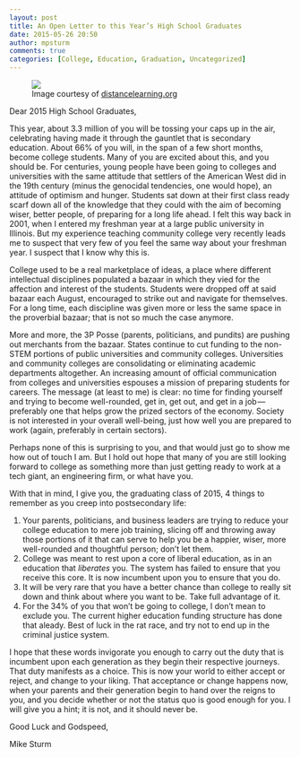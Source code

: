 ```yaml
---
layout: post
title: An Open Letter to this Year’s High School Graduates
date: 2015-05-26 20:50
author: mpsturm
comments: true
categories: [College, Education, Graduation, Uncategorized]
---
```



<figure class="wp-caption">

<img src="https://mikesturmblog.files.wordpress.com/2015/05/c68f4-1fgmj872tpc75zr3jrikg_g.jpeg">

<figcaption class="wp-caption-text">Image courtesy of <a href="http://www.distancelearning.org/" target="_blank">distancelearning.org</a></figcaption></figure><p>Dear 2015 High School Graduates,</p>
<p>This year, about 3.3 million of you will be tossing your caps up in the air, celebrating having made it through the gauntlet that is secondary education. About 66% of you will, in the span of a few short months, become college students. Many of you are excited about this, and you should be. For centuries, young people have been going to colleges and universities with the same attitude that settlers of the American West did in the 19th century (minus the genocidal tendencies, one would hope), an attitude of optimism and hunger. Students sat down at their first class ready scarf down all of the knowledge that they could with the aim of becoming wiser, better people, of preparing for a long life ahead. I felt this way back in 2001, when I entered my freshman year at a large public university in Illinois. But my experience teaching community college very recently leads me to suspect that very few of you feel the same way about your freshman year. I suspect that I know why this is.</p>
<p>College used to be a real marketplace of ideas, a place where different intellectual disciplines populated a bazaar in which they vied for the affection and interest of the students. Students were dropped off at said bazaar each August, encouraged to strike out and navigate for themselves. For a long time, each discipline was given more or less the same space in the proverbial bazaar; that is not so much the case anymore.</p>
<p>More and more, the 3P Posse (parents, politicians, and pundits) are pushing out merchants from the bazaar. States continue to cut funding to the non-STEM portions of public universities and community colleges. Universities and community colleges are consolidating or eliminating academic departments altogether. An increasing amount of official communication from colleges and universities espouses a mission of preparing students for careers. The message (at least to me) is clear: no time for finding yourself and trying to become well-rounded, get in, get out, and get in a job — preferably one that helps grow the prized sectors of the economy. Society is not interested in your overall well-being, just how well you are prepared to work (again, preferably in certain sectors).</p>
<p>Perhaps none of this is surprising to you, and that would just go to show me how out of touch I am. But I hold out hope that many of you are still looking forward to college as something more than just getting ready to work at a tech giant, an engineering firm, or what have you.</p>
<p>With that in mind, I give you, the graduating class of 2015, 4 things to remember as you creep into postsecondary life:</p>
<ol>
<li>Your parents, politicians, and business leaders are trying to reduce your college education to mere job training, slicing off and throwing away those portions of it that can serve to help you be a happier, wiser, more well-rounded and thoughtful person; don’t let them.</li>
<li>College was meant to rest upon a core of liberal education, as in an education that <em>liberates</em> you. The system has failed to ensure that you receive this core. It is now incumbent upon you to ensure that you do.</li>
<li>It will be very rare that you have a better chance than college to really sit down and think about where you want to be. Take full advantage of it.</li>
<li>For the 34% of you that won’t be going to college, I don’t mean to exclude you. The current higher education funding structure has done that aleady. Best of luck in the rat race, and try not to end up in the criminal justice system.</li>
</ol>
<p>I hope that these words invigorate you enough to carry out the duty that is incumbent upon each generation as they begin their respective journeys. That duty manifests as a choice. This is now your world to either accept or reject, and change to your liking. That acceptance or change happens now, when your parents and their generation begin to hand over the reigns to you, and you decide whether or not the status quo is good enough for you. I will give you a hint; it is not, and it should never be.</p>
<p>Good Luck and Godspeed,</p>
<p>Mike Sturm</p>

